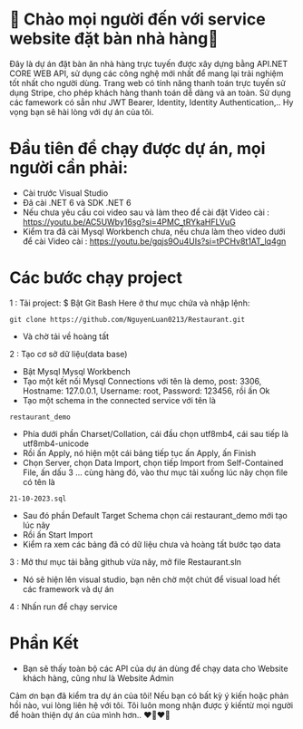 # 💖 Chào mọi người đến với service website đặt bàn nhà hàng💖
Đây là dự án đặt bàn ăn nhà hàng trực tuyến được xây dựng bằng API.NET CORE WEB API, sử dụng các công nghệ mới nhất để mang lại trải nghiệm tốt nhất cho người dùng. Trang web có tính năng thanh toán trực tuyến sử dụng Stripe, cho phép khách hàng thanh toán dễ dàng và an toàn. Sử dụng các famework có sẳn như JWT Bearer, Identity, Identity Authentication,.. Hy vọng bạn sẽ hài lòng với dự án của tôi.

# Đầu tiên để chạy được dự án, mọi người cần phải:
- Cài trước Visual Studio
- Đã cài .NET 6 và SDK .NET 6
- Nếu chưa yêu cầu coi video sau và làm theo để cài đặt
Video cài : https://youtu.be/AC5UWby16sg?si=4PMC_tRYkaHFLVuG
- Kiểm tra đã cài Mysql Workbench chưa, nếu chưa làm theo video dưới để cài
Video cài : https://youtu.be/gqjs9Ou4UIs?si=tPCHv8t1AT_lq4gn

# Các bước chạy project
1 : Tải project:
$ Bật Git Bash Here ở thư mục chứa và nhập lệnh:

```
git clone https://github.com/NguyenLuan0213/Restaurant.git
```
- Và chờ tải về hoàng tất

2 : Tạo cơ sở dữ liệu(data base)
- Bật Mysql Mysql Workbench
- Tạo một kết nối Mysql Connections với tên là demo, post: 3306, Hostname: 127.0.0.1, Username: root, Password: 123456, rồi ấn Ok
- Tạo một schema in the connected service với tên là 

```
restaurant_demo
```

- Phía dưới phần Charset/Collation, cái đầu chọn utf8mb4, cái sau tiếp là utf8mb4-unicode
- Rồi ấn Apply, nó hiện một cái bảng tiếp tục ấn Apply, ấn Finish
- Chọn Server, chọn Data Import, chọn tiếp Import from Self-Contained File, ấn dấu 3 ... cùng hàng đó, vào thư mục tải xuống lúc nãy chọn file có tên là 

```
21-10-2023.sql
```

- Sau đó phần Default Target Schema chọn cái restaurant_demo mới tạo lúc nãy
- Rồi ấn Start Import
- Kiểm ra xem các bảng đã có dữ liệu chưa và hoàng tất bước tạo data

3 : Mở thư mục tải bằng github vừa nãy, mở file Restaurant.sln
- Nó sẽ hiện lên visual studio, bạn nên chờ một chút để visual load hết các framework và dự án

4 : Nhấn run để chạy service

# Phần Kết

- Bạn sẽ thấy toàn bộ các API của dự án dùng để chạy data cho Website khách hàng, cũng như là Website Admin

Cảm ơn bạn đã kiểm tra dự án của tôi! Nếu bạn có bất kỳ ý kiến ​​​​hoặc phản hồi nào, vui lòng liên hệ với tôi. Tôi luôn mong nhận được ý kiến ​​từ mọi người để hoàn thiện dự án của mình hơn.. ❤️‍🔥❤️‍🔥




